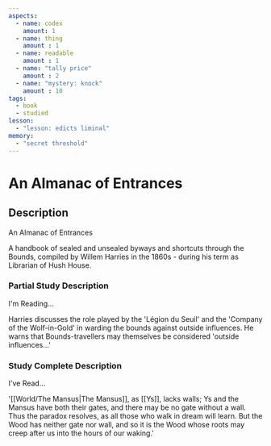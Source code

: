 ```yaml
---
aspects: 
  - name: codex
    amount: 1
  - name: thing
    amount : 1
  - name: readable
    amount : 1
  - name: "tally price"
    amount : 2
  - name: "mystery: knock"
    amount : 10
tags:
  - book
  - studied
lesson:
  - "lesson: edicts liminal"
memory:
  - "secret threshold"
---
```


# An Almanac of Entrances

## Description
An Almanac of Entrances

A handbook of sealed and unsealed byways and shortcuts through the Bounds, compiled by Willem Harries in the 1860s - during his term as Librarian of Hush House.
### Partial Study Description
I'm Reading...

Harries discusses the role played by the 'Légion du Seuil' and the 'Company of the Wolf-in-Gold' in warding the bounds against outside influences. He warns that Bounds-travellers may themselves be considered 'outside influences…'
### Study Complete Description
I've Read...

'[[World/The Mansus|The Mansus]], as [[Ys]], lacks walls; Ys and the Mansus have both their gates, and there may be no gate without a wall. Thus the paradox resolves, as all those who walk in dream will learn. But the Wood has neither gate nor wall, and so it is the Wood whose roots may creep after us into the hours of our waking.'